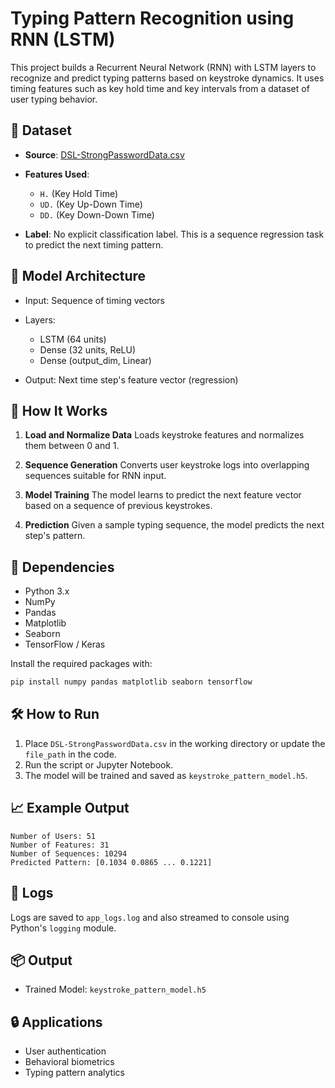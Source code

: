 # Typing Pattern Recognition using RNN (LSTM)

This project builds a Recurrent Neural Network (RNN) with LSTM layers to recognize and predict typing patterns based on keystroke dynamics. It uses timing features such as key hold time and key intervals from a dataset of user typing behavior.

## 📁 Dataset

* **Source**: [DSL-StrongPasswordData.csv](https://www.cs.cmu.edu/~keystroke/)
* **Features Used**:

  * `H.` (Key Hold Time)
  * `UD.` (Key Up-Down Time)
  * `DD.` (Key Down-Down Time)
* **Label**: No explicit classification label. This is a sequence regression task to predict the next timing pattern.

## 🧠 Model Architecture

* Input: Sequence of timing vectors
* Layers:

  * LSTM (64 units)
  * Dense (32 units, ReLU)
  * Dense (output\_dim, Linear)
* Output: Next time step's feature vector (regression)

## 🚀 How It Works

1. **Load and Normalize Data**
   Loads keystroke features and normalizes them between 0 and 1.

2. **Sequence Generation**
   Converts user keystroke logs into overlapping sequences suitable for RNN input.

3. **Model Training**
   The model learns to predict the next feature vector based on a sequence of previous keystrokes.

4. **Prediction**
   Given a sample typing sequence, the model predicts the next step's pattern.

## 🔧 Dependencies

* Python 3.x
* NumPy
* Pandas
* Matplotlib
* Seaborn
* TensorFlow / Keras

Install the required packages with:

```bash
pip install numpy pandas matplotlib seaborn tensorflow
```

## 🛠️ How to Run

1. Place `DSL-StrongPasswordData.csv` in the working directory or update the `file_path` in the code.
2. Run the script or Jupyter Notebook.
3. The model will be trained and saved as `keystroke_pattern_model.h5`.

## 📈 Example Output

```
Number of Users: 51
Number of Features: 31
Number of Sequences: 10294
Predicted Pattern: [0.1034 0.0865 ... 0.1221]
```

## 🧾 Logs

Logs are saved to `app_logs.log` and also streamed to console using Python's `logging` module.

## 📦 Output

* Trained Model: `keystroke_pattern_model.h5`

## 🔒 Applications

* User authentication
* Behavioral biometrics
* Typing pattern analytics
